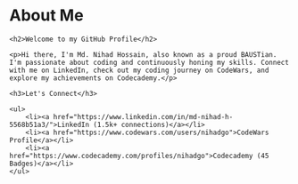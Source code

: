 <!DOCTYPE html>
<html lang="en">
<head>
    <meta charset="UTF-8">
    <meta name="viewport" content="width=device-width, initial-scale=1.0">
    <title>Md. Nihad Hossain</title>
</head>
<body>
    <h1>About Me</h1>
    
    <h2>Welcome to my GitHub Profile</h2>
    
    <p>Hi there, I'm Md. Nihad Hossain, also known as a proud BAUSTian. I'm passionate about coding and continuously honing my skills. Connect with me on LinkedIn, check out my coding journey on CodeWars, and explore my achievements on Codecademy.</p>

    <h3>Let's Connect</h3>

    <ul>
        <li><a href="https://www.linkedin.com/in/md-nihad-h-5568b51a3/">LinkedIn (1.5k+ connections)</a></li>
        <li><a href="https://www.codewars.com/users/nihadgo">CodeWars Profile</a></li>
        <li><a href="https://www.codecademy.com/profiles/nihadgo">Codecademy (45 Badges)</a></li>
    </ul>
</body>
</html>
